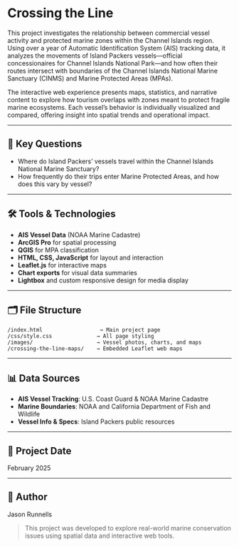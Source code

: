 # Crossing the Line

This project investigates the relationship between commercial vessel activity and protected marine zones within the Channel Islands region. Using over a year of Automatic Identification System (AIS) tracking data, it analyzes the movements of Island Packers vessels—official concessionaires for Channel Islands National Park—and how often their routes intersect with boundaries of the Channel Islands National Marine Sanctuary (CINMS) and Marine Protected Areas (MPAs).

The interactive web experience presents maps, statistics, and narrative content to explore how tourism overlaps with zones meant to protect fragile marine ecosystems. Each vessel’s behavior is individually visualized and compared, offering insight into spatial trends and operational impact.

---

## 🌊 Key Questions

- Where do Island Packers’ vessels travel within the Channel Islands National Marine Sanctuary?
- How frequently do their trips enter Marine Protected Areas, and how does this vary by vessel?

---

## 🛠 Tools & Technologies

- **AIS Vessel Data** (NOAA Marine Cadastre)
- **ArcGIS Pro** for spatial processing
- **QGIS** for MPA classification
- **HTML, CSS, JavaScript** for layout and interaction
- **Leaflet.js** for interactive maps
- **Chart exports** for visual data summaries
- **Lightbox** and custom responsive design for media display

---

## 🗂 File Structure

```
/index.html                  → Main project page  
/css/style.css              → All page styling  
/images/                    → Vessel photos, charts, and maps  
/crossing-the-line-maps/    → Embedded Leaflet web maps  
```

---

## 📊 Data Sources

- **AIS Vessel Tracking**: U.S. Coast Guard & NOAA Marine Cadastre  
- **Marine Boundaries**: NOAA and California Department of Fish and Wildlife  
- **Vessel Info & Specs**: Island Packers public resources  

---

## 📅 Project Date

February 2025

---

## 👤 Author

Jason Runnells

> This project was developed to explore real-world marine conservation issues using spatial data and interactive web tools.
